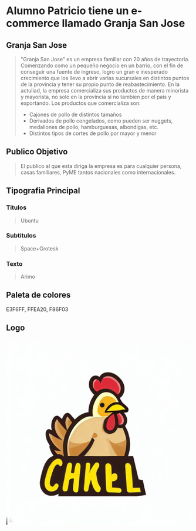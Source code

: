 # **Alumno Patricio tiene un e-commerce llamado Granja San Jose**
## Granja San Jose
 >"Granja San Jose" es un empresa familiar con 20 años de trayectoria. Comenzando como un pequeño negocio en un barrio, con el fin de conseguir una fuente de ingreso, logro un gran e inesperado crecimiento que los llevo a abrir varias sucursales en distintos puntos de la provincia y tener su propio punto de reabastecimiento. En la actuliad, la empresa comercializa sus productos de manera minorista y mayorista, no solo en la provincia si no tambien por el pais y exportando.
 >Los productos que comercializa son:
 >* Cajones de pollo de distintos tamaños
 >* Derivados de pollo congelados, como pueden ser nuggets, medallones de pollo, hamburguesas, albondigas, etc.
 >* Distintos tipos de cortes de pollo por mayor y menor
## Publico Objetivo
>El publico al que esta diriga la empresa es para cualquier persona, casas familiares, PyME tantos nacionales como internacionales.
## Tipografia Principal
 ### Titulos
 >Ubuntu
 ### Subtitulos 
 >Space+Grotesk
 ### Texto
 >Arimo
## Paleta de colores
E3F6FF, FFEA20, F86F03
## Logo
![Alt text](image.png)
